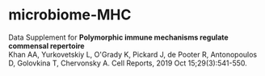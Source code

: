 # microbiome-MHC
Data Supplement for **Polymorphic immune mechanisms regulate commensal repertoire**<br>
Khan AA, Yurkovetskiy L, O'Grady K, Pickard J, de Pooter R, Antonopoulos D, Golovkina T, Chervonsky A.
Cell Reports, 2019 Oct 15;29(3):541-550.
